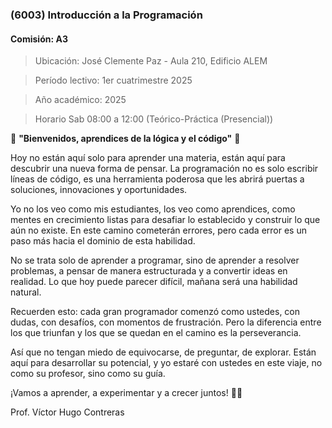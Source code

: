 ### (6003) Introducción a la Programación
#### Comisión: A3

>Ubicación: José Clemente Paz -  Aula 210, Edificio ALEM

>Período lectivo: 1er cuatrimestre 2025

>Año académico: 2025

>Horario Sab 08:00 a 12:00 (Teórico-Práctica (Presencial))

🔹 **"Bienvenidos, aprendices de la lógica y el código"** 🔹  

Hoy no están aquí solo para aprender una materia, están aquí para descubrir una nueva forma de pensar. La programación no es solo escribir líneas de código, es una herramienta poderosa que les abrirá puertas a soluciones, innovaciones y oportunidades.  

Yo no los veo como mis estudiantes, los veo como aprendices, como mentes en crecimiento listas para desafiar lo establecido y construir lo que aún no existe. En este camino cometerán errores, pero cada error es un paso más hacia el dominio de esta habilidad.  

No se trata solo de aprender a programar, sino de aprender a resolver problemas, a pensar de manera estructurada y a convertir ideas en realidad. Lo que hoy puede parecer difícil, mañana será una habilidad natural.  

Recuerden esto: cada gran programador comenzó como ustedes, con dudas, con desafíos, con momentos de frustración. Pero la diferencia entre los que triunfan y los que se quedan en el camino es la perseverancia.  

Así que no tengan miedo de equivocarse, de preguntar, de explorar. Están aquí para desarrollar su potencial, y yo estaré con ustedes en este viaje, no como su profesor, sino como su guía.  

¡Vamos a aprender, a experimentar y a crecer juntos! 🚀💡  



Prof. Víctor Hugo Contreras
